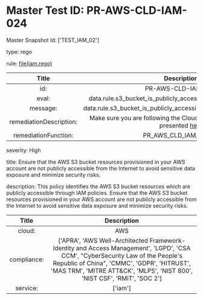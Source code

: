 



# Master Test ID: PR-AWS-CLD-IAM-024


Master Snapshot Id: ['TEST_IAM_02']

type: rego

rule: [file(iam.rego)]  
  
  
  
  

|Title|Description|
| :---: | :---: |
|id: |PR-AWS-CLD-IAM-024|
|eval: |data.rule.s3_bucket_is_publicly_accessible_through_iam_policies|
|message: |data.rule.s3_bucket_is_publicly_accessible_through_iam_policies_err|
|remediationDescription: |Make sure you are following the Cloudformation template format presented <a href='https://boto3.amazonaws.com/v1/documentation/api/latest/reference/services/iam.html#IAM.Client.get_role' target='_blank'>here</a>|
|remediationFunction: |PR_AWS_CLD_IAM_024.py|


severity: High

title: Ensure that the AWS S3 bucket resources provisioned in your AWS account are not publicly accessible from the Internet to avoid sensitive data exposure and minimize security risks.

description: This policy identifies the AWS S3 bucket resources which are publicly accessible through IAM policies. Ensure that the AWS S3 bucket resources provisioned in your AWS account are not publicly accessible from the Internet to avoid sensitive data exposure and minimize security risks.  
  
  

|Title|Description|
| :---: | :---: |
|cloud: |AWS|
|compliance: |['APRA', 'AWS Well-Architected Framework-Identity and Access Management', 'LGPD', 'CSA CCM', "CyberSecurity Law of the People's Republic of China", 'CMMC', 'GDPR', 'HITRUST', 'MAS TRM', 'MITRE ATT&CK', 'MLPS', 'NIST 800', 'NIST CSF', 'RMiT', 'SOC 2']|
|service: |['iam']|



[file(iam.rego)]: https://github.com/prancer-io/prancer-compliance-test/tree/master/aws/cloud/iam.rego
